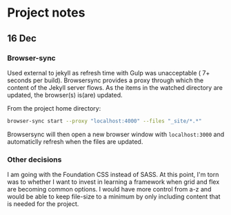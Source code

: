 # Project notes

## 16 Dec

### Browser-sync

Used external to jekyll as refresh time with Gulp was unacceptable ( 7+ seconds per build). Browsersync provides a proxy through which the content of the Jekyll server flows. As the items in the watched directory are updated, the browser(s) is(are) updated.

From the project home directory:

```bash
browser-sync start --proxy "localhost:4000" --files "_site/*.*"
```

Browsersync will then open a new browser window with `localhost:3000` and automaticlly refresh when the files are updated.

### Other decisions

I am going with the Foundation CSS instead of SASS. At this point, I'm torn was to whether I want to invest in learning a framework when grid and flex are becoming common options. I would have more control from a-z and would be able to keep file-size to a minimum by only including content that is needed for the project.